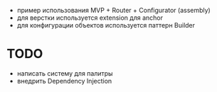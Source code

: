 * пример использования MVP + Router + Configurator (assembly)
* для верстки используется extension для anchor  
* для конфигурации объектов используется паттерн Builder  


# TODO
* написать систему для палитры
* внедрить Dependency Injection
